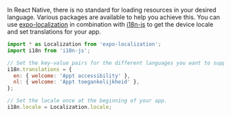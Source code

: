 In React Native, there is no standard for loading resources in your desired language. Various packages are available to help you achieve this. You can use [expo-localization](https://docs.expo.dev/versions/latest/sdk/localization) in combination with [i18n-js](https://github.com/fnando/i18n-js) to get the device locale and set translations for your app.

```jsx
import * as Localization from 'expo-localization';
import i18n from 'i18n-js';

// Set the key-value pairs for the different languages you want to support.
i18n.translations = {
  en: { welcome: 'Appt accessibility' },
  nl: { welcome: 'Appt toegankelijkheid' },
};

// Set the locale once at the beginning of your app.
i18n.locale = Localization.locale;
```
